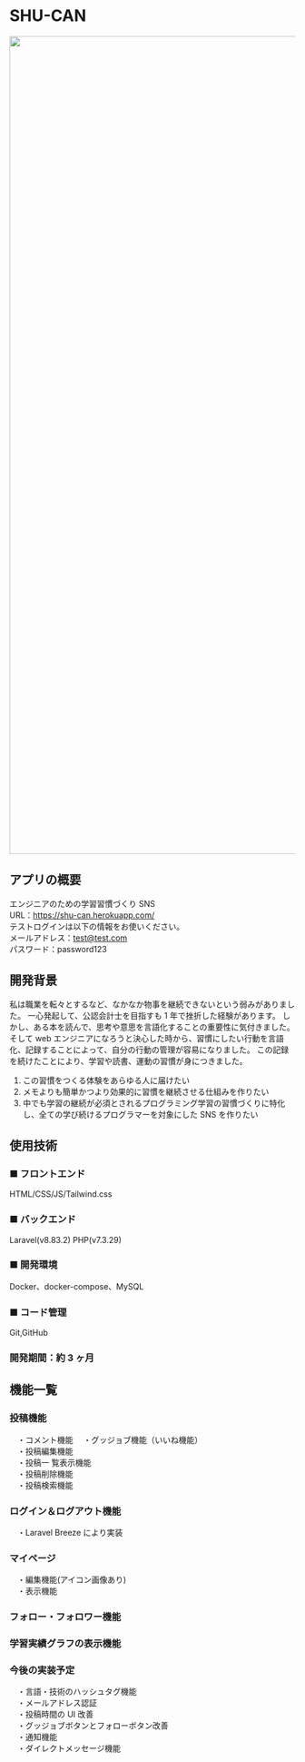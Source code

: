 # SHU-CAN

<p align="center">
    <img width="1440" alt="スクリーンショット 2022-05-31 11 47 46" src="https://user-images.githubusercontent.com/63633583/171083119-f0220c4f-da86-408a-9212-f8e1b979c528.png" alt="top view">
</p>

## アプリの概要

エンジニアのための学習習慣づくり SNS  
URL：https://shu-can.herokuapp.com/  
テストログインは以下の情報をお使いください。  
メールアドレス：test@test.com  
パスワード：password123  

## 開発背景

私は職業を転々とするなど、なかなか物事を継続できないという弱みがありました。
一心発起して、公認会計士を目指すも 1 年で挫折した経験があります。
しかし、ある本を読んで、思考や意思を言語化することの重要性に気付きました。
そして web エンジニアになろうと決心した時から、習慣にしたい行動を言語化、記録することによって、自分の行動の管理が容易になりました。
この記録を続けたことにより、学習や読書、運動の習慣が身につきました。

1. この習慣をつくる体験をあらゆる人に届けたい
2. メモよりも簡単かつより効果的に習慣を継続させる仕組みを作りたい
3. 中でも学習の継続が必須とされるプログラミング学習の習慣づくりに特化し、全ての学び続けるプログラマーを対象にした SNS を作りたい

## 使用技術

### ■ フロントエンド

HTML/CSS/JS/Tailwind.css

### ■ バックエンド

Laravel(v8.83.2) PHP(v7.3.29)

### ■ 開発環境

Docker、docker-compose、MySQL

### ■ コード管理

Git,GitHub

### 開発期間：約 3 ヶ月

## 機能一覧

### 投稿機能
　・コメント機能
　・グッジョブ機能（いいね機能）  
　・投稿編集機能  
　・投稿一
 覧表示機能  
　・投稿削除機能  
　・投稿検索機能  

### ログイン＆ログアウト機能

　・Laravel Breeze により実装

### マイページ
　・編集機能(アイコン画像あり)  
　・表示機能

### フォロー・フォロワー機能

### 学習実績グラフの表示機能

### 今後の実装予定
　・言語・技術のハッシュタグ機能  
　・メールアドレス認証  
　・投稿時間の UI 改善  
　・グッジョブボタンとフォローボタン改善  
　・通知機能  
　・ダイレクトメッセージ機能  

